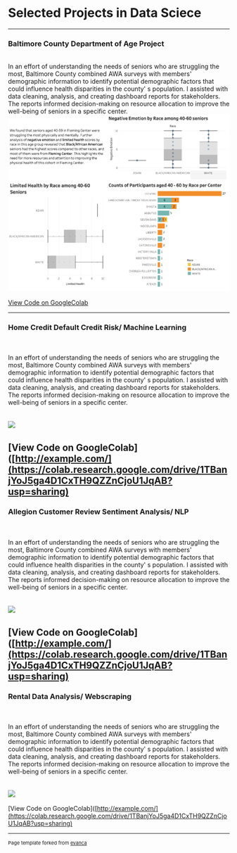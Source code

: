 # Selected Projects in Data Sciece  

---

### Baltimore County Department of Age Project
<br>
In an effort of understanding the needs of seniors who are struggling the most, Baltimore County combined AWA surveys with members' demographic information to identify potential demographic factors that could influence health disparities in the county' s population. I assisted with data cleaning, analysis, and creating dashboard reports for stakeholders. The reports informed decision-making on resource allocation to improve the well-being of seniors in a specific center.  
<br>

<img src="/images/BCDA.png?raw=True"/>

<a href="[https://www.linkedin.com/in/jennifer-ma-951883164/](https://colab.research.google.com/drive/1KL7-R-3gR0Vj92b_nOTd0yjOWgzMIn5p?usp=sharing)">View Code on GoogleColab</a> 

---
### Home Credit Default Credit Risk/ Machine Learning
<br><br>
In an effort of understanding the needs of seniors who are struggling the most, Baltimore County combined AWA surveys with members' demographic information to identify potential demographic factors that could influence health disparities in the county' s population. I assisted with data cleaning, analysis, and creating dashboard reports for stakeholders. The reports informed decision-making on resource allocation to improve the well-being of seniors in a specific center.  
<br><br>
<img src="images/dummy_thumbnail.jpg?raw=true"/>

[View Code on GoogleColab]([http://example.com/](https://colab.research.google.com/drive/1TBanjYoJ5ga4D1CxTH9QZZnCjoU1JqAB?usp=sharing)
---

### Allegion Customer Review Sentiment Analysis/ NLP
<br><br>
In an effort of understanding the needs of seniors who are struggling the most, Baltimore County combined AWA surveys with members' demographic information to identify potential demographic factors that could influence health disparities in the county' s population. I assisted with data cleaning, analysis, and creating dashboard reports for stakeholders. The reports informed decision-making on resource allocation to improve the well-being of seniors in a specific center.  
<br><br>
<img src="images/dummy_thumbnail.jpg?raw=true"/>

[View Code on GoogleColab]([http://example.com/](https://colab.research.google.com/drive/1TBanjYoJ5ga4D1CxTH9QZZnCjoU1JqAB?usp=sharing)
---
### Rental Data Analysis/ Webscraping
<br><br>
In an effort of understanding the needs of seniors who are struggling the most, Baltimore County combined AWA surveys with members' demographic information to identify potential demographic factors that could influence health disparities in the county' s population. I assisted with data cleaning, analysis, and creating dashboard reports for stakeholders. The reports informed decision-making on resource allocation to improve the well-being of seniors in a specific center.  
<br><br>
<img src="images/dummy_thumbnail.jpg?raw=true"/>

[View Code on GoogleColab]([http://example.com/](https://colab.research.google.com/drive/1TBanjYoJ5ga4D1CxTH9QZZnCjoU1JqAB?usp=sharing)



---
<p style="font-size:11px">Page template forked from <a href="https://github.com/evanca/quick-portfolio">evanca</a></p>
<!-- Remove above link if you don't want to attibute -->
